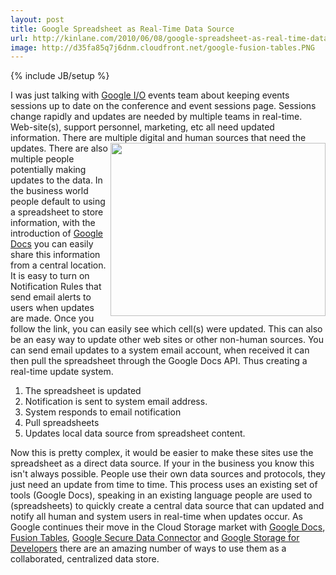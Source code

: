```yaml
---
layout: post
title: Google Spreadsheet as Real-Time Data Source
url: http://kinlane.com/2010/06/08/google-spreadsheet-as-real-time-data-source/
image: http://d35fa85q7j6dnm.cloudfront.net/google-fusion-tables.PNG
---
```

{% include JB/setup %}
<p>
     I was just talking with <a href="http://code.google.com/events/io/2010/">Google I/O</a> events team about keeping events sessions up to date on the conference and event sessions page. Sessions change rapidly and updates are needed by multiple teams in real-time. Web-site(s), support personnel, marketing, etc all need updated information. There are multiple digital and human sources that need the updates.<img class="c1" title="Google Data" src="http://d35fa85q7j6dnm.cloudfront.net/google-fusion-tables.PNG" alt="" width="344" height="277" align="right" /> There are also multiple people potentially making updates to the data. In the business world people default to using a spreadsheet to store information, with the introduction of <a href="http://docs.google.com">Google Docs</a> you can easily share this information from a central location. It is easy to turn on Notification Rules that send email alerts to users when updates are made. Once you follow the link, you can easily see which cell(s) were updated. This can also be an easy way to update other web sites or other non-human sources. You can send email updates to a system email account, when received it can then pull the spreadsheet through the Google Docs API. Thus creating a real-time update system.
</p>
<ol class="mainlist">
     <li>The spreadsheet is updated
     </li>
     <li>Notification is sent to system email address.
     </li>
     <li>System responds to email notification
     </li>
     <li>Pull spreadsheets
     </li>
     <li>Updates local data source from spreadsheet content.
     </li>
</ol>
<p>
     Now this is pretty complex, it would be easier to make these sites use the spreadsheet as a direct data source. If your in the business you know this isn't always possible. People use their own data sources and protocols, they just need an update from time to time. This process uses an existing set of tools (Google Docs), speaking in an existing language people are used to (spreadsheets) to quickly create a central data source that can updated and notify all human and system users in real-time when updates occur. As Google continues their move in the Cloud Storage market with <a href="http://docs.google.com">Google Docs</a>, <a href="http://tables.googlelabs.com">Fusion Tables</a>, <a href="http://code.google.com/securedataconnector/">Google Secure Data Connector</a> and <a href="http://code.google.com/apis/storage/">Google Storage for Developers</a> there are an amazing number of ways to use them as a collaborated, centralized data store.
</p>